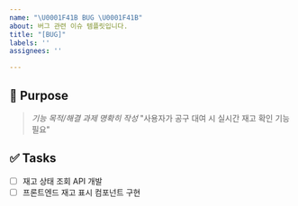 ```yaml
---
name: "\U0001F41B BUG \U0001F41B"
about: 버그 관련 이슈 템플릿입니다.
title: "[BUG]"
labels: ''
assignees: ''

---
```


<!--
## 🔍 title
- title: "[FEAT] 로그인 버튼 추가 (작성하고 삭제해 주세요)
 -->

## 🎯 Purpose
> *기능 목적/해결 과제 명확히 작성*
"사용자가 공구 대여 시 실시간 재고 확인 기능 필요"

## ✅ Tasks
- [ ] 재고 상태 조회 API 개발
- [ ] 프론트엔드 재고 표시 컴포넌트 구현

